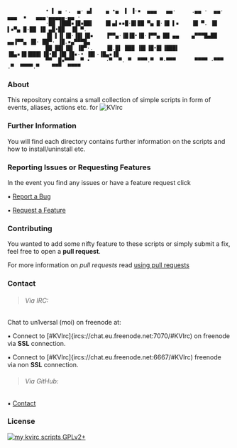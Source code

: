 ```
            • ▌ ▄ ·.  ▄· ▄▌    ▄ •▄  ▌ ▐·▪  ▄▄▄   ▄▄·     .▄▄ ·  ▄▄· ▄▄▄  ▪   ▄▄▄·▄▄▄▄▄.▄▄ · 
            ·██ ▐███▪▐█▪██▌    █▌▄▌▪▪█·█▌██ ▀▄ █·▐█ ▌▪    ▐█ ▀. ▐█ ▌▪▀▄ █·██ ▐█ ▄█•██  ▐█ ▀. 
            ▐█ ▌▐▌▐█·▐█▌▐█▪    ▐▀▀▄·▐█▐█•▐█·▐▀▀▄ ██ ▄▄    ▄▀▀▀█▄██ ▄▄▐▀▀▄ ▐█· ██▀· ▐█.▪▄▀▀▀█▄
            ██ ██▌▐█▌ ▐█▀·.    ▐█.█▌ ███ ▐█▌▐█•█▌▐███▌    ▐█▄▪▐█▐███▌▐█•█▌▐█▌▐█▪·• ▐█▌·▐█▄▪▐█
            ▀▀  █▪▀▀▀  ▀ •     ·▀  ▀. ▀  ▀▀▀.▀  ▀·▀▀▀      ▀▀▀▀ ·▀▀▀ .▀  ▀▀▀▀.▀    ▀▀▀  ▀▀▀▀ 
```

### About

This repository contains a small collection of simple scripts in form of events, aliases, actions etc. for ![KVIrc](https://github.com/kvirc/KVIrc)


### Further Information

You will find each directory contains further information on the scripts and how to install/uninstall etc.

### Reporting Issues or Requesting Features

In the event you find any issues or have a feature request click

:black_small_square: [Report a Bug](https://github.com/un1versal/my-kvirc-scripts/issues/new)  

:black_small_square: [Request a Feature](https://github.com/un1versal/my-kvirc-scripts/issues/new)

### Contributing

You wanted to add some nifty feature to these scripts or simply submit a fix, feel free to open a **pull request**.

For more information on *pull requests* read [using pull requests](https://help.github.com/articles/using-pull-requests/)

### Contact

>###### Via IRC:

Chat to un1versal (moi) on freenode at:   

:black_small_square: Connect to [#KVIrc]{ircs://chat.eu.freenode.net:7070/#KVIrc) on freenode via **SSL** connection.  

:black_small_square: Connect to [#KVIrc]{ircs://chat.eu.freenode.net:6667/#KVIrc) freenode via non **SSL** connection.  

>###### Via GitHub:

:black_small_square: [Contact](https://github.com/un1versal/my-kvirc-scripts/issues/new)

### License

[![my kvirc scripts GPLv2+](https://img.shields.io/badge/my_kvirc_scripts-GPLv2+-blue.svg)](LICENCE)
